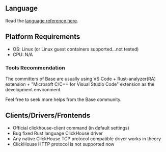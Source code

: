 ## Language

Read the [language reference here](/docs/lang.md).

## Platform Requirements

* OS: Linux (or Linux guest containers supported...not tested)
* CPU: N/A

### Tools Recommendation

The committers of Base are usually using VS Code + Rust-analyzer(RA) extension + "Microsoft C/C++ for Visual Studio Code" extension as the development environment.

Feel free to seek more helps from the Base community.

## Clients/Drivers/Frontends

* Official clickhouse-client command (in default settings)
* Bug fixed Rust language ClickHouse driver
* Any native ClickHouse TCP protocol compatible driver works in theory
* ClickHouse HTTP protocol is not supported now



